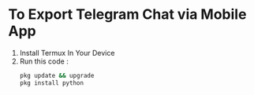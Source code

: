 # To Export Telegram Chat via Mobile App

1. Install Termux In Your Device
2. Run this code :
   ```bash
   pkg update && upgrade
   pkg install python
   ```
